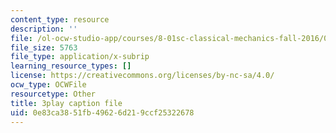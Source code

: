 ```yaml
---
content_type: resource
description: ''
file: /ol-ocw-studio-app/courses/8-01sc-classical-mechanics-fall-2016/0e83ca3851fb49626d219ccf25322678_9VJetX_EQqs.srt
file_size: 5763
file_type: application/x-subrip
learning_resource_types: []
license: https://creativecommons.org/licenses/by-nc-sa/4.0/
ocw_type: OCWFile
resourcetype: Other
title: 3play caption file
uid: 0e83ca38-51fb-4962-6d21-9ccf25322678
---
```


